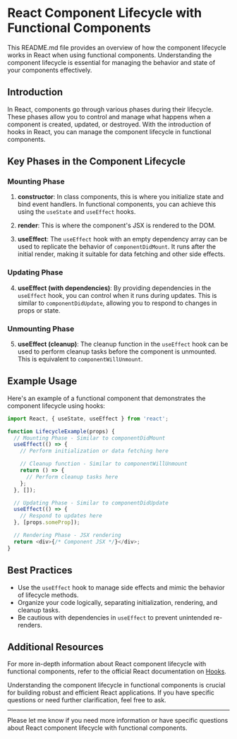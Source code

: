 # React Component Lifecycle with Functional Components

This README.md file provides an overview of how the component lifecycle works in React when using functional components. Understanding the component lifecycle is essential for managing the behavior and state of your components effectively.

## Introduction

In React, components go through various phases during their lifecycle. These phases allow you to control and manage what happens when a component is created, updated, or destroyed. With the introduction of hooks in React, you can manage the component lifecycle in functional components.

## Key Phases in the Component Lifecycle

### Mounting Phase

1. **constructor**: In class components, this is where you initialize state and bind event handlers. In functional components, you can achieve this using the `useState` and `useEffect` hooks.

2. **render**: This is where the component's JSX is rendered to the DOM.

3. **useEffect**: The `useEffect` hook with an empty dependency array can be used to replicate the behavior of `componentDidMount`. It runs after the initial render, making it suitable for data fetching and other side effects.

### Updating Phase

4. **useEffect (with dependencies)**: By providing dependencies in the `useEffect` hook, you can control when it runs during updates. This is similar to `componentDidUpdate`, allowing you to respond to changes in props or state.

### Unmounting Phase

5. **useEffect (cleanup)**: The cleanup function in the `useEffect` hook can be used to perform cleanup tasks before the component is unmounted. This is equivalent to `componentWillUnmount`.

## Example Usage

Here's an example of a functional component that demonstrates the component lifecycle using hooks:

```javascript
import React, { useState, useEffect } from 'react';

function LifecycleExample(props) {
  // Mounting Phase - Similar to componentDidMount
  useEffect(() => {
    // Perform initialization or data fetching here

    // Cleanup function - Similar to componentWillUnmount
    return () => {
      // Perform cleanup tasks here
    };
  }, []);

  // Updating Phase - Similar to componentDidUpdate
  useEffect(() => {
    // Respond to updates here
  }, [props.someProp]);

  // Rendering Phase - JSX rendering
  return <div>{/* Component JSX */}</div>;
}
```

## Best Practices

- Use the `useEffect` hook to manage side effects and mimic the behavior of lifecycle methods.
- Organize your code logically, separating initialization, rendering, and cleanup tasks.
- Be cautious with dependencies in `useEffect` to prevent unintended re-renders.

## Additional Resources

For more in-depth information about React component lifecycle with functional components, refer to the official React documentation on [Hooks](https://reactjs.org/docs/hooks-effect.html).

Understanding the component lifecycle in functional components is crucial for building robust and efficient React applications. If you have specific questions or need further clarification, feel free to ask.

---

Please let me know if you need more information or have specific questions about React component lifecycle with functional components.
